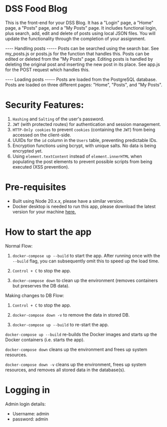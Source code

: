 # DSS Food Blog

This is the front-end for your DSS Blog. It has a "Login" page, a "Home" page, a "Posts" page, and a "My Posts" page. It includes
functional login, plus search, add, edit and delete of posts using local JSON files. You will update the functionality through the completion of your assignment.

---- Handling posts -----
Posts can be searched using the search bar. See my_posts.js or posts.js for the function that handles this.
Posts can be edited or deleted from the "My Posts" page. Editing posts is handled by deleting the original post and inserting the new post in its place. See app.js for the POST request which handles this.

 ---- Loading posts -----
Posts are loaded from the PostgreSQL database. Posts are loaded on three different pages: "Home", "Posts", and "My Posts".


# Security Features:

1. `Hashing` and `Salting` of the user's password.
2. `JWT` (with protected routes) for authentication and session management.
3. `HTTP-Only cookies` to prevent `cookies` (containing the `JWT`) from being accessed on the client-side.
4. UUIDs for the `id` column in the `Users` table, preventing predictable IDs.
5. Encryption functions using bcrypt, with unique salts. No data is being encrypted yet.
6. Using `element.textContent` instead of `element.innerHTML` when populating the post elements to prevent possible scripts from being executed (XSS prevention).


# Pre-requisites

- Built using Node 20.x.x, please have a similar version.
- Docker desktop is needed to run this app, please download the latest version for your machine [here.](https://www.docker.com/products/docker-desktop/)


# How to start the app

Normal Flow:

1. `docker-compose up --build` to start the app. After running once with the `--build` flag, you can subsequently omit this to speed up the load time.

2. `Control + C` to stop the app.

3. `docker-compose down` to clean up the environment (removes containers but preserves the DB data).

Making changes to DB Flow:

1. `Control + C` to stop the app.

2. `docker-compose down -v` to remove the data in stored DB.

3. `docker-compose up --build` to re-start the app.

`docker-compose up --build` re-builds the Docker images and starts up the Docker containers (i.e. starts the app).

`docker-compose down` cleans up the environment and frees up system resources.

`docker-compose down -v` cleans up the environment, frees up system resources, and removes all stored data in the database(s).


# Logging in

Admin login details:
- Username: admin
- password: admin
